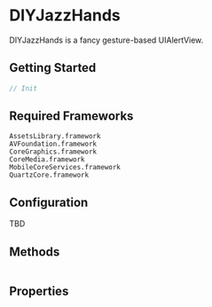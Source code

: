 # DIYJazzHands

DIYJazzHands is a fancy gesture-based UIAlertView.

## Getting Started

```objective-c
// Init
```

## Required Frameworks
    AssetsLibrary.framework
    AVFoundation.framework
    CoreGraphics.framework
    CoreMedia.framework
    MobileCoreServices.framework
    QuartzCore.framework
    
## Configuration
TBD

## Methods
```objective-c

```

## Properties
```objective-c

```